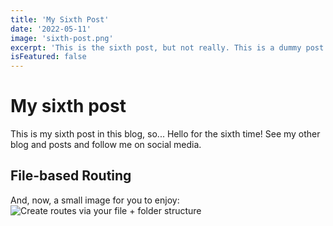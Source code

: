 ```yaml
---
title: 'My Sixth Post'
date: '2022-05-11'
image: 'sixth-post.png'
excerpt: 'This is the sixth post, but not really. This is a dummy post.'
isFeatured: false
---
```


# My sixth post

This is my sixth post in this blog, so... Hello for the sixth time!
See my other blog and posts and follow me on social media.

## File-based Routing

And, now, a small image for you to enjoy:
![Create routes via your file + folder structure](/images/posts/first-post/demo-image.png)
